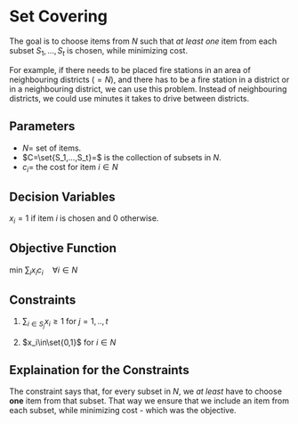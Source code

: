 # Set Covering

The goal is to choose items from $N$ such that _at least one_ item from each subset $S_1,...,S_t$ is chosen, while minimizing cost.

For example, if there needs to be placed fire stations in an area of neighbouring districts $(=N)$, and there has to be a fire station in a district or in a neighbouring district, we can use this problem. Instead of neighbouring districts, we could use minutes it takes to drive between districts.

## Parameters

- $N=$ set of items.
- $C=\set{S_1,...,S_t}=$ is the collection of subsets in $N$.
- $c_i=$ the cost for item $i\in N$

## Decision Variables

$x_{i}=1$ if item $i$ is chosen and $0$ otherwise.

## Objective Function

min $\sum_i x_ic_i\quad\forall i\in N$

## Constraints

1. $\sum_{i\in S_j}x_i\geq1$ for $j=1,..,t$

2. $x_i\in\set{0,1}$ for $i\in N$

## Explaination for the Constraints

The constraint says that, for every subset in $N$, we _at least_ have to choose **one** item from that subset. That way we ensure that we include an item from each subset, while minimizing cost - which was the objective.
